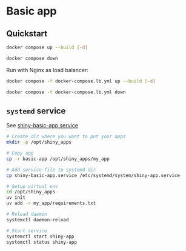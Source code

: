 # Basic app

## Quickstart

```bash
docker compose up --build [-d]

docker compose down
```

Run with Nginx as load balancer:

```bash
docker compose -f docker-compose.lb.yml up --build [-d]

docker compose -f docker-compose.lb.yml down
```

## `systemd` service

See [shiny-basic-app.service](shiny-basic-app.service)

```bash
# Create dir where you want to put your apps
mkdir -p /opt/shiny_apps

# Copy app
cp -r basic-app /opt/shiny_apps/my_app

# Add service file tp systemd dir
cp shiny-basic-app.service /etc/systemd/system/shiny-app.service

# Setup virtual env
cd /opt/shiny_apps
uv init
uv add -r my_app/requirements.txt

# Reload daemon
systemctl daemon-reload

# Start service
systemctl start shiny-app
systemctl status shiny-app
```
